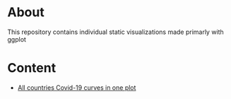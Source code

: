 # About

This repository contains individual static visualizations made primarly with ggplot 

# Content

- [All countries Covid-19 curves in one plot](https://github.com/rafalopezv/staticVIs/tree/master/joyPlotCovid)




